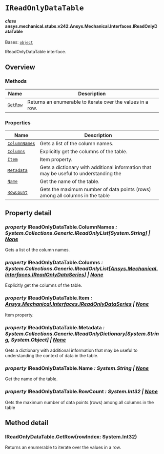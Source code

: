 # `IReadOnlyDataTable`



#### *class* ansys.mechanical.stubs.v242.Ansys.Mechanical.Interfaces.IReadOnlyDataTable

Bases: [`object`](https://docs.python.org/3/library/functions.html#object)

IReadOnlyDataTable interface.

<!-- !! processed by numpydoc !! -->

<a id="overview"></a>

## Overview

### Methods

| Name | Description |
|------------------------------------------|--------------------------------------------------------------|
| [`GetRow`](#IReadOnlyDataTable.GetRow)   | Returns an enumerable to iterate over the values in a row.   |

### Properties

| Name | Description |
|----------------------------------------------------|---------------------------------------------------------------------------------------|
| [`ColumnNames`](#IReadOnlyDataTable.ColumnNames)   | Gets a list of the column names.                                                      |
| [`Columns`](#IReadOnlyDataTable.Columns)           | Explicitly get the columns of the table.                                              |
| [`Item`](#IReadOnlyDataTable.Item)                 | Item property.                                                                        |
| [`Metadata`](#IReadOnlyDataTable.Metadata)         | Gets a dictionary with additional information that may be useful to understanding the |
| [`Name`](#IReadOnlyDataTable.Name)                 | Get the name of the table.                                                            |
| [`RowCount`](#IReadOnlyDataTable.RowCount)         | Gets the maximum number of data points (rows) among all columns in the table          |

<a id="property-detail"></a>

## Property detail

<a id="IReadOnlyDataTable.ColumnNames"></a>

### *property* IReadOnlyDataTable.ColumnNames *: System.Collections.Generic.IReadOnlyList[System.String] | [None](https://docs.python.org/3/library/constants.html#None)*

Gets a list of the column names.

<!-- !! processed by numpydoc !! -->

<a id="IReadOnlyDataTable.Columns"></a>

### *property* IReadOnlyDataTable.Columns *: System.Collections.Generic.IReadOnlyList[[Ansys.Mechanical.Interfaces.IReadOnlyDataSeries](../../../../v241/Ansys/Mechanical/Interfaces/IReadOnlyDataSeries.md#ansys.mechanical.stubs.v241.Ansys.Mechanical.Interfaces.IReadOnlyDataSeries)] | [None](https://docs.python.org/3/library/constants.html#None)*

Explicitly get the columns of the table.

<!-- !! processed by numpydoc !! -->

<a id="IReadOnlyDataTable.Item"></a>

### *property* IReadOnlyDataTable.Item *: [Ansys.Mechanical.Interfaces.IReadOnlyDataSeries](../../../../v241/Ansys/Mechanical/Interfaces/IReadOnlyDataSeries.md#ansys.mechanical.stubs.v241.Ansys.Mechanical.Interfaces.IReadOnlyDataSeries) | [None](https://docs.python.org/3/library/constants.html#None)*

Item property.

<!-- !! processed by numpydoc !! -->

<a id="IReadOnlyDataTable.Metadata"></a>

### *property* IReadOnlyDataTable.Metadata *: System.Collections.Generic.IReadOnlyDictionary[System.String, System.Object] | [None](https://docs.python.org/3/library/constants.html#None)*

Gets a dictionary with additional information that may be useful to understanding the
context of data in the table.

<!-- !! processed by numpydoc !! -->

<a id="IReadOnlyDataTable.Name"></a>

### *property* IReadOnlyDataTable.Name *: System.String | [None](https://docs.python.org/3/library/constants.html#None)*

Get the name of the table.

<!-- !! processed by numpydoc !! -->

<a id="IReadOnlyDataTable.RowCount"></a>

### *property* IReadOnlyDataTable.RowCount *: System.Int32 | [None](https://docs.python.org/3/library/constants.html#None)*

Gets the maximum number of data points (rows) among all columns in the table

<!-- !! processed by numpydoc !! -->

<a id="method-detail"></a>

## Method detail

<a id="IReadOnlyDataTable.GetRow"></a>

### IReadOnlyDataTable.GetRow(rowIndex: System.Int32)

Returns an enumerable to iterate over the values in a row.

<!-- !! processed by numpydoc !! -->

